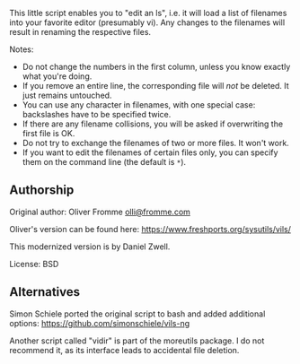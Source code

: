 This little script enables you to "edit an ls",
i.e. it will load a list of filenames into your
favorite editor (presumably vi). Any changes to
the filenames will result in renaming the respective
files.

Notes:

- Do not change the numbers in the first column,
  unless you know exactly what you're doing.
- If you remove an entire line, the corresponding
  file will _not_ be deleted.  It just remains
  untouched.
- You can use any character in filenames, with one
  special case:  backslashes have to be specified
  twice.
- If there are any filename collisions, you will
  be asked if overwriting the first file is OK.
- Do not try to exchange the filenames of two or
  more files.  It won't work.
- If you want to edit the filenames of certain
  files only, you can specify them on the command
  line (the default is `*`).

## Authorship

Original author: Oliver Fromme <olli@fromme.com>

Oliver's version can be found here:
https://www.freshports.org/sysutils/vils/

This modernized version is by Daniel Zwell.

License: BSD

## Alternatives

Simon Schiele ported the original script to bash and added additional options:
https://github.com/simonschiele/vils-ng

Another script called "vidir" is part of the moreutils package. I do not
recommend it, as its interface leads to accidental file deletion.
